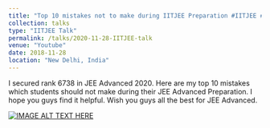 ```yaml
---
title: "Top 10 mistakes not to make during IITJEE Preparation #IITJEE​ #JEEAdvanced"
collection: talks
type: "IITJEE Talk"
permalink: /talks/2020-11-28-IITJEE-talk
venue: "Youtube"
date: 2018-11-28
location: "New Delhi, India"
---
```


I secured rank 6738 in JEE Advanced 2020. Here are my top 10 mistakes which students should not make during their JEE Advanced Preparation. I hope you guys find it helpful. Wish you guys all the best for JEE Advanced.

[![IMAGE ALT TEXT HERE](https://img.youtube.com/vi/i4GUd16oPU4/0.jpg)](https://www.youtube.com/watch?v=i4GUd16oPU4)